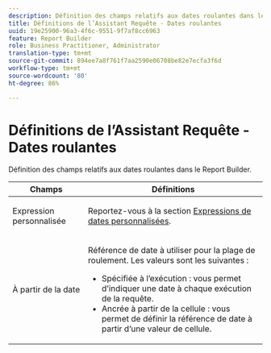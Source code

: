```yaml
---
description: Définition des champs relatifs aux dates roulantes dans le Créateur de rapports.
title: Définitions de l’Assistant Requête - Dates roulantes
uuid: 19e25900-96a3-4f6c-9551-9f7af8cc6963
feature: Report Builder
role: Business Practitioner, Administrator
translation-type: tm+mt
source-git-commit: 894ee7a8f761f7aa2590e06708be82e7ecfa3f6d
workflow-type: tm+mt
source-wordcount: '80'
ht-degree: 86%

---
```



# Définitions de l’Assistant Requête - Dates roulantes

Définition des champs relatifs aux dates roulantes dans le Report Builder.

<table id="table_620F3BD3FD1B4C85A0319107EC03D54F"> 
 <thead> 
  <tr> 
   <th colname="col1" class="entry"> Champs </th> 
   <th colname="col2" class="entry"> Définitions </th> 
  </tr> 
 </thead>
 <tbody> 
  <tr> 
   <td colname="col1"> <p>Expression personnalisée </p> </td> 
   <td colname="col2"> <p>Reportez-vous à la section <a href="/help/analyze/report-builder/data-requests/configuring-report-dates/c-customized-date-expressions/t-customized-date-expressions.md"   > Expressions de dates personnalisées</a>. </p> </td> 
  </tr> 
  <tr> 
   <td colname="col1"> <p> À partir de la date </p> </td> 
   <td colname="col2"> <p>Référence de date à utiliser pour la plage de roulement. Les valeurs sont les suivantes : </p> 
    <ul id="ul_6B73B707B7CB4C7D88299A8337260800"> 
     <li id="li_48FD414FCF884F3AADB7CFBC90C7EF51"> Spécifiée à l’exécution : vous permet d’indiquer une date à chaque exécution de la requête. </li> 
     <li id="li_B1AE95854C1B4228A39164373A1C5303"> Ancrée à partir de la cellule : vous permet de définir la référence de date à partir d’une valeur de cellule. </li> 
    </ul> </td> 
  </tr> 
 </tbody> 
</table>

